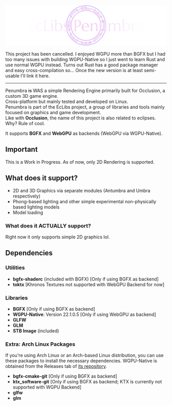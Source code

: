 <img src="readme-assets/penumbra-rotate.svg" alt="EcLibs Penumbra"></img>

This project has been cancelled. I enjoyed WGPU more than BGFX but I had too many issues with building WGPU-Native so
I just went to learn Rust and use normal WGPU instead. Turns out Rust has a good package manager and easy cross-compilation
so... Once the new version is at least semi-usable I'll link it here.

---

Penumbra ~~is~~ WAS a simple Rendering Engine primarily built for Occlusion, a custom 3D game engine.  
Cross-platform but mainly tested and developed on Linux.  
Penumbra is part of the EcLibs project, a group of libraries and tools mainly focused on graphics and game development.  
Like with **Occlusion**, the name of this project is also related to eclipses. Why? Rule of cool.

It supports **BGFX** and **WebGPU** as backends (WebGPU via WGPU-Native).

## Important

This is a Work in Progress. As of now, only 2D Rendering is supported.

## What does it support?

- 2D and 3D Graphics via separate modules (Antumbra and Umbra respectively)
- Phong-based lighting and other simple experimental non-physically based lighting models
- Model loading

### What does it ACTUALLY support?

Right now it only supports simple 2D graphics lol.

## Dependencies
### Utilities
- **bgfx-shaderc** (included with BGFX) \[Only if using BGFX as backend\]
- **toktx** \[Khronos Textures not supported with WebGPU Backend for now\]

### Libraries
- **BGFX** \[Only if using BGFX as backend\]
- **WGPU-Native**: Version 22.1.0.5 \[Only if using WebGPU as backend\]
- **GLFW**
- **GLM**
- **STB Image** (included)

### Extra: Arch Linux Packages

If you're using Arch Linux or an Arch-based Linux distribution, you can
use these packages to install the necessary dependencies.
WGPU-Native is obtained from the Releases tab of [its repository](https://github.com/gfx-rs/wgpu-native/).

- **bgfx-cmake-git** \[Only if using BGFX as backend\]
- **ktx_software-git** \[Only if using BGFX as backend; KTX is currently not supported with WGPU Backend\]
- **glfw**
- **glm**
